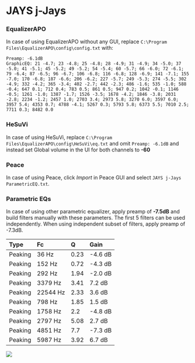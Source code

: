 # JAYS j-Jays

### EqualizerAPO
In case of using EqualizerAPO without any GUI, replace `C:\Program Files\EqualizerAPO\config\config.txt`
with:
```
Preamp: -6.1dB
GraphicEQ: 21 -4.7; 23 -4.8; 25 -4.8; 28 -4.9; 31 -4.9; 34 -5.0; 37 -5.0; 41 -5.1; 45 -5.2; 49 -5.2; 54 -5.4; 60 -5.7; 66 -6.0; 72 -6.1; 79 -6.4; 87 -6.5; 96 -6.7; 106 -6.8; 116 -6.8; 128 -6.9; 141 -7.1; 155 -7.0; 170 -6.8; 187 -6.6; 206 -6.2; 227 -5.7; 249 -5.3; 274 -5.5; 302 -4.9; 332 -4.2; 365 -3.4; 402 -2.7; 442 -2.3; 486 -1.6; 535 -1.0; 588 -0.4; 647 0.1; 712 0.4; 783 0.5; 861 0.5; 947 0.2; 1042 -0.1; 1146 -0.5; 1261 -1.0; 1387 -1.7; 1526 -3.5; 1678 -4.2; 1846 -3.8; 2031 -2.8; 2234 -1.2; 2457 1.0; 2703 3.4; 2973 5.8; 3270 6.0; 3597 6.0; 3957 5.4; 4353 0.7; 4788 -4.1; 5267 0.3; 5793 5.8; 6373 5.5; 7010 2.5; 7711 0.3; 8482 0.0
```

### HeSuVi
In case of using HeSuVi, replace `C:\Program Files\EqualizerAPO\config\HeSuVi\eq.txt` and omit `Preamp:
-6.1dB` and instead set Global volume in the UI for both channels to **-60**

### Peace
In case of using Peace, click *Import* in Peace GUI and select `JAYS j-Jays ParametricEQ.txt`.

### Parametric EQs
In case of using other parametric equalizer, apply preamp of **-7.5dB** and build filters manually
with these parameters. The first 5 filters can be used independently.
When using independent subset of filters, apply preamp of -7.3dB.

| Type    | Fc       |    Q | Gain    |
|:--------|:---------|:-----|:--------|
| Peaking | 36 Hz    | 0.23 | -4.6 dB |
| Peaking | 152 Hz   | 0.72 | -4.3 dB |
| Peaking | 292 Hz   | 1.94 | -2.0 dB |
| Peaking | 3379 Hz  | 3.41 | 7.2 dB  |
| Peaking | 22544 Hz | 2.33 | 3.6 dB  |
| Peaking | 798 Hz   | 1.85 | 1.5 dB  |
| Peaking | 1758 Hz  | 2.2  | -4.8 dB |
| Peaking | 2797 Hz  | 5.08 | 2.7 dB  |
| Peaking | 4851 Hz  | 7.7  | -7.3 dB |
| Peaking | 5987 Hz  | 3.92 | 6.7 dB  |

![](https://raw.githubusercontent.com/jaakkopasanen/AutoEq/master/results/headphonecom/sbaf-serious/JAYS%20j-Jays/JAYS%20j-Jays.png)